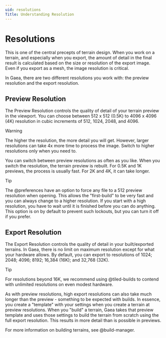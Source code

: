 ```yaml
---
uid: resolutions
Title: Understanding Resolution
---
```


# Resolutions

This is one of the central precepts of terrain design. When you work on a terrain, and especially when you export, the amount of detail in the final result is calculated based on the size or resolution of the export image. Even if you export as a mesh, the image resolution is critical.

In Gaea, there are two different resolutions you work with: the preview resolution and the export resolution.

## Preview Resolution
The Preview Resolution controls the quality of detail of your terrain preview in the viewport. You can choose between 512 x 512 (0.5K) to 4096 x 4096 (4K) resolution in cubic increments of 512, 1024, 2048, and 4096.

> [!WARNING]
> The higher the resolution, the more detail you will get. However, larger resolutions can take 4x more time to process the image. Switch to higher resolutions only when you need to.

You can switch between preview resolutions as often as you like. When you switch the resolution, the terrain preview is rebuilt. For 0.5K and 1K previews, the process is usually fast. For 2K and 4K, it can take longer.

> [!TIP]
> The @preferences have an option to force any file to a 512 preview resolution when opening. This allows the "first-build" to be very fast and you can always change to a higher resolution. If you start with a high resolution, you have to wait until it is finished before you can do anything. 
> This option is on by default to prevent such lockouts, but you can turn it off if you prefer.

## Export Resolution
The Export Resolution controls the quality of detail in your built/exported terrains. In Gaea, there is no limit on maximum resolution except for what your hardware allows. By default, you can export to resolutions of 1024; 2048; 4096; 8192; 16,384 (16K); and 32,768 (32K). 

> [!TIP]
> For resolutions beyond 16K, we recommend using @tiled-builds to contend with unlimited resolutions on even modest hardware.

As with preview resolutions, high export resolutions can also take much longer than the preview - something to be expected with builds. In essence, you create a "template" with your settings when you create a terrain at preview resolutions. When you "build" a terrain, Gaea takes that preview template and uses those settings to build the terrain from scratch using the full export resolution. This results in more detail than is possible in previews.

For more information on building terrains, see @build-manager.
